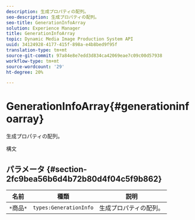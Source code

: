 ```yaml
---
description: 生成プロパティの配列。
seo-description: 生成プロパティの配列。
seo-title: GenerationInfoArray
solution: Experience Manager
title: GenerationInfoArray
topic: Dynamic Media Image Production System API
uuid: 34124928-4177-415f-898a-e4b8bed9f95f
translation-type: tm+mt
source-git-commit: 97a84e8e7edd3d834ca42069eae7c09c00d57938
workflow-type: tm+mt
source-wordcount: '29'
ht-degree: 20%

---
```



# GenerationInfoArray{#generationinfoarray}

生成プロパティの配列。

構文

## パラメータ {#section-2fc9bea56b6d4b72b80d4f04c5f9b862}

| 名前 | 種類 | 説明 |
|---|---|---|
| `*`商品`*` | `types:GenerationInfo` | 生成プロパティの配列。 |

